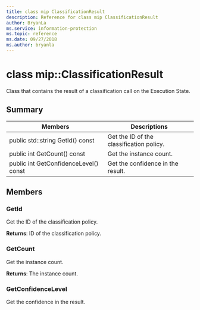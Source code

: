 ```yaml
---
title: class mip ClassificationResult 
description: Reference for class mip ClassificationResult 
author: BryanLa
ms.service: information-protection
ms.topic: reference
ms.date: 09/27/2018
ms.author: bryanla
---
```

# class mip::ClassificationResult 
Class that contains the result of a classification call on the Execution State.
  
## Summary
 Members                        | Descriptions                                
--------------------------------|---------------------------------------------
 public std::string GetId() const  |  Get the ID of the classification policy.
 public int GetCount() const  |  Get the instance count.
 public int GetConfidenceLevel() const  |  Get the confidence in the result.
  
## Members
  
### GetId
Get the ID of the classification policy.

  
**Returns**: ID of the classification policy.
  
### GetCount
Get the instance count.

  
**Returns**: The instance count.
  
### GetConfidenceLevel
Get the confidence in the result.